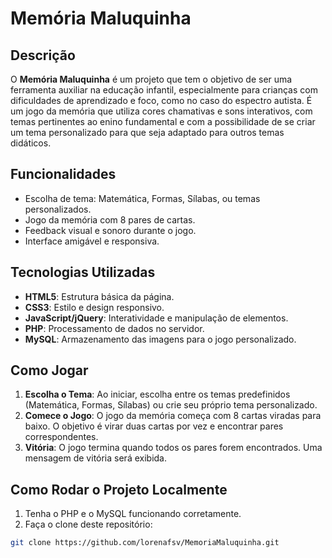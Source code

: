# Memória Maluquinha

## Descrição
O **Memória Maluquinha** é um projeto que tem o objetivo de ser uma ferramenta auxiliar na educação infantil, especialmente para crianças com dificuldades de aprendizado e foco, como no caso do espectro autista. É um jogo da memória que utiliza cores chamativas e sons interativos, com temas pertinentes ao enino fundamental e com a possibilidade de se criar um tema personalizado para que seja adaptado para outros temas didáticos.

## Funcionalidades
- Escolha de tema: Matemática, Formas, Sílabas, ou temas personalizados.
- Jogo da memória com 8 pares de cartas.
- Feedback visual e sonoro durante o jogo.
- Interface amigável e responsiva.

## Tecnologias Utilizadas
- **HTML5**: Estrutura básica da página.
- **CSS3**: Estilo e design responsivo.
- **JavaScript/jQuery**: Interatividade e manipulação de elementos.
- **PHP**: Processamento de dados no servidor.
- **MySQL**: Armazenamento das imagens para o jogo personalizado.

## Como Jogar
1. **Escolha o Tema**: Ao iniciar, escolha entre os temas predefinidos (Matemática, Formas, Sílabas) ou crie seu próprio tema personalizado.
2. **Comece o Jogo**: O jogo da memória começa com 8 cartas viradas para baixo. O objetivo é virar duas cartas por vez e encontrar pares correspondentes.
3. **Vitória**: O jogo termina quando todos os pares forem encontrados. Uma mensagem de vitória será exibida.

## Como Rodar o Projeto Localmente
1. Tenha o PHP e o MySQL funcionando corretamente.
2. Faça o clone deste repositório:

```bash
git clone https://github.com/lorenafsv/MemoriaMaluquinha.git
